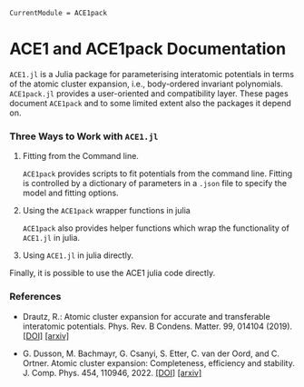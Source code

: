```@meta
CurrentModule = ACE1pack
```

# ACE1 and ACE1pack Documentation 

`ACE1.jl` is a Julia package for parameterising interatomic potentials in terms of the atomic cluster expansion, i.e., body-ordered invariant polynomials. `ACE1pack.jl` provides a user-oriented and compatibility layer. These pages document `ACE1pack` and to some limited extent also the packages it depend on.

### Three Ways to Work with `ACE1.jl`

1. Fitting from the Command line.

    `ACE1pack` provides scripts to fit potentials from the command line. Fitting is controlled by a dictionary of parameters in a `.json` file to specify the model and fitting options.

2. Using the `ACE1pack` wrapper functions in julia

    `ACE1pack` also provides helper functions which wrap the functionality of `ACE1.jl` in julia. 

3. Using `ACE1.jl` in julia directly. 

Finally, it is possible to use the ACE1 julia code directly.

### References

* Drautz, R.: Atomic cluster expansion for accurate and transferable interatomic potentials. Phys. Rev. B Condens. Matter. 99, 014104 (2019). [[DOI]](https://journals.aps.org/prb/abstract/10.1103/PhysRevB.99.014104) [[arxiv]](https://arxiv.org/abs/2003.00221)

* G. Dusson, M. Bachmayr, G. Csanyi, S. Etter, C. van der Oord, and C. Ortner. Atomic cluster expansion: Completeness, efficiency and stability. J. Comp. Phys. 454, 110946, 2022. [[DOI]](https://doi.org/10.1016/j.jcp.2022.110946) [[arxiv]](https://arxiv.org/abs/1911.03550)
